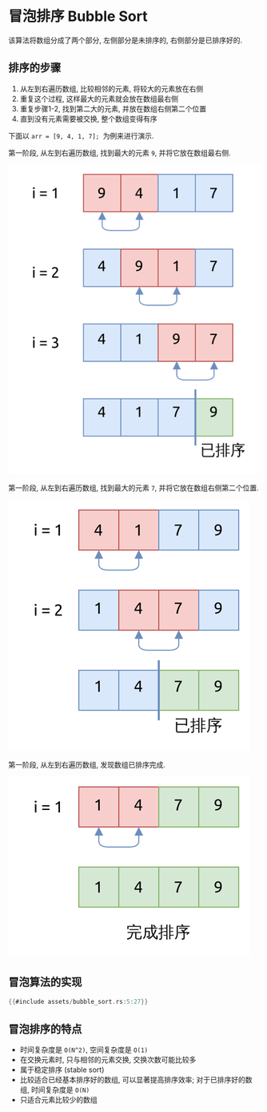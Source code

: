 # 冒泡排序 Bubble Sort

该算法将数组分成了两个部分, 左侧部分是未排序的, 右侧部分是已排序好的.

## 排序的步骤

1. 从左到右遍历数组, 比较相邻的元素, 将较大的元素放在右侧
2. 重复这个过程, 这样最大的元素就会放在数组最右侧
3. 重复步骤1-2, 找到第二大的元素, 并放在数组右侧第二个位置
4. 直到没有元素需要被交换, 整个数组变得有序

下面以 `arr = [9, 4, 1, 7]; `为例来进行演示.

第一阶段, 从左到右遍历数组, 找到最大的元素 `9`, 并将它放在数组最右侧.

![bubble sort stage 1](assets/bubble-sort-pass1.svg)

第一阶段, 从左到右遍历数组, 找到最大的元素 `7`, 并将它放在数组右侧第二个位置.

![bubble sort stage 2](assets/bubble-sort-pass2.svg)

第一阶段, 从左到右遍历数组, 发现数组已排序完成.

![bubble sort stage 3](assets/bubble-sort-pass3.svg)

## 冒泡算法的实现

```rust
{{#include assets/bubble_sort.rs:5:27}}
```

## 冒泡排序的特点

- 时间复杂度是 `O(N^2)`, 空间复杂度是 `O(1)`
- 在交换元素时, 只与相邻的元素交换, 交换次数可能比较多
- 属于稳定排序 (stable sort)
- 比较适合已经基本排序好的数组, 可以显著提高排序效率; 对于已排序好的数组, 时间复杂度是 `O(N)`
- 只适合元素比较少的数组